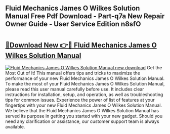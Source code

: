 ## Fluid Mechanics James O Wilkes Solution Manual Free Pdf Download - Part-q7a New Repair Owner Guide - User Service Edition n8sfO

# <h2><a href="http://bc6691.oget.top/?id=Fluid+Mechanics+James+O+Wilkes+Solution+Manual">🔗Download New 👉🔴 Fluid Mechanics James O Wilkes Solution Manual</a></h2>

[![Fluid Mechanics James O Wilkes Solution Manual new download](https://i.imgur.com/5g1atiW.png)](http://bc6691.oget.top/?id=Fluid+Mechanics+James+O+Wilkes+Solution+Manual)
Get the Most Out of It! This manual offers tips and tricks to maximize the performance of your new Fluid Mechanics James O Wilkes Solution Manual. To make the most of your Fluid Mechanics James O Wilkes Solution Manual, please read this user manual carefully before use. It includes clear instructions for installation, setup, and operation, as well as troubleshooting tips for common issues. Experience the power of list of features at your fingertips with your new Fluid Mechanics James O Wilkes Solution Manual. We believe that the Fluid Mechanics James O Wilkes Solution Manual has served its purpose in getting you started with your new gadget. Should you need any clarification or assistance, our customer support team is always available.
